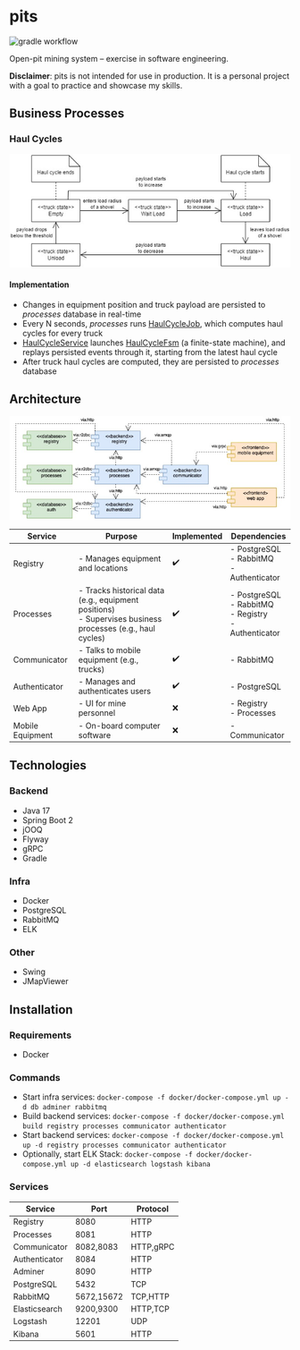 # pits

![gradle workflow](https://github.com/vkremianskii/pits/actions/workflows/gradle.yml/badge.svg)

Open-pit mining system – exercise in software engineering.

**Disclaimer**: pits is not intended for use in production. It is a personal project with a goal to practice and showcase my skills.

## Business Processes

### Haul Cycles

![State diagram](doc/haul-cycles.jpg)

#### Implementation

- Changes in equipment position and truck payload are persisted to *processes* database in real-time
- Every N seconds, *processes* runs [HaulCycleJob](processes/src/main/java/com/github/vkremianskii/pits/processes/job/HaulCycleJob.java), which computes haul cycles for every truck
- [HaulCycleService](processes/src/main/java/com/github/vkremianskii/pits/processes/logic/HaulCycleService.java) launches [HaulCycleFsm](processes/src/main/java/com/github/vkremianskii/pits/processes/logic/fsm/HaulCycleFsm.java) (a finite-state machine), and replays persisted events through it, starting from the latest haul cycle
- After truck haul cycles are computed, they are persisted to *processes* database

## Architecture

![Component diagram](doc/components.jpg)

|Service|Purpose|Implemented|Dependencies|
|-|-|-|-|
|Registry|- Manages equipment and locations|:heavy_check_mark:|- PostgreSQL<br>- RabbitMQ<br>- Authenticator|
|Processes|- Tracks historical data (e.g., equipment positions)<br>- Supervises business processes (e.g., haul cycles)|:heavy_check_mark:|- PostgreSQL<br>- RabbitMQ<br>- Registry<br>- Authenticator|
|Communicator|- Talks to mobile equipment (e.g., trucks)|:heavy_check_mark:|- RabbitMQ|
|Authenticator|- Manages and authenticates users|:heavy_check_mark:|- PostgreSQL|
|Web App|- UI for mine personnel|:x:|- Registry<br>- Processes|
|Mobile Equipment|- On-board computer software|:x:|- Communicator|

## Technologies

### Backend

- Java 17
- Spring Boot 2
- jOOQ
- Flyway
- gRPC
- Gradle

### Infra

- Docker
- PostgreSQL
- RabbitMQ
- ELK

### Other

- Swing
- JMapViewer

## Installation

### Requirements

- Docker

### Commands

- Start infra services: `docker-compose -f docker/docker-compose.yml up -d db adminer rabbitmq`
- Build backend services: `docker-compose -f docker/docker-compose.yml build registry processes communicator authenticator`
- Start backend services: `docker-compose -f docker/docker-compose.yml up -d registry processes communicator authenticator`
- Optionally, start ELK Stack: `docker-compose -f docker/docker-compose.yml up -d elasticsearch logstash kibana`

### Services

|Service|Port|Protocol|
|-|-|-|
|Registry|8080|HTTP|
|Processes|8081|HTTP|
|Communicator|8082,8083|HTTP,gRPC|
|Authenticator|8084|HTTP|
|Adminer|8090|HTTP|
|PostgreSQL|5432|TCP|
|RabbitMQ|5672,15672|TCP,HTTP|
|Elasticsearch|9200,9300|HTTP,TCP
|Logstash|12201|UDP
|Kibana|5601|HTTP
